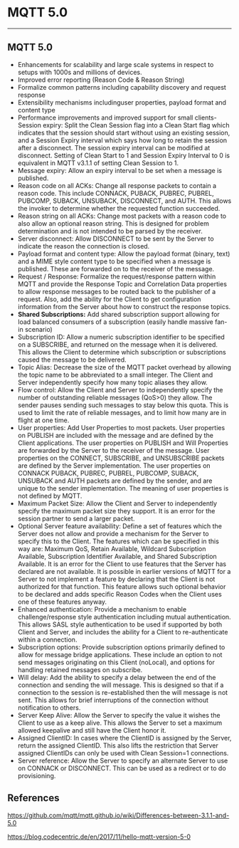 # MQTT 5.0

---

## MQTT 5.0

- Enhancements for scalability and large scale systems in respect to setups with 1000s and millions of devices.
- Improved error reporting (Reason Code & Reason String)
- Formalize common patterns including capability discovery and request response
- Extensibility mechanisms includinguser properties, payload format and content type
- Performance improvements and improved support for small clients-  Session expiry: Split the Clean Session flag into a Clean Start flag which indicates that the session should start without using an existing session, and a Session Expiry interval which says how long to retain the session after a disconnect. The session expiry interval can be modified at disconnect. Setting of Clean Start to 1 and Session Expiry Interval to 0 is equivalent in MQTT v3.1.1 of setting Clean Session to 1.
- Message expiry: Allow an expiry interval to be set when a message is published.
- Reason code on all ACKs: Change all response packets to contain a reason code. This include CONNACK, PUBACK, PUBREC, PUBREL, PUBCOMP, SUBACK, UNSUBACK, DISCONNECT, and AUTH. This allows the invoker to determine whether the requested function succeeded.
- Reason string on all ACKs: Change most packets with a reason code to also allow an optional reason string. This is designed for problem determination and is not intended to be parsed by the receiver.
- Server disconnect: Allow DISCONNECT to be sent by the Server to indicate the reason the connection is closed.
- Payload format and content type: Allow the payload format (binary, text) and a MIME style content type to be specified when a message is published. These are forwarded on to the receiver of the message.
- Request / Response: Formalize the request/response pattern within MQTT and provide the Response Topic and Correlation Data properties to allow response messages to be routed back to the publisher of a request. Also, add the ability for the Client to get configuration information from the Server about how to construct the response topics.
- **Shared Subscriptions:** Add shared subscription support allowing for load balanced consumers of a subscription (easily handle massive fan-in scenario)
- Subscription ID: Allow a numeric subscription identifier to be specified on a SUBSCRIBE, and returned on the message when it is delivered. This allows the Client to determine which subscription or subscriptions caused the message to be delivered.
- Topic Alias: Decrease the size of the MQTT packet overhead by allowing the topic name to be abbreviated to a small integer. The Client and Server independently specify how many topic aliases they allow.
- Flow control: Allow the Client and Server to independently specify the number of outstanding reliable messages (QoS>0) they allow. The sender pauses sending such messages to stay below this quota. This is used to limit the rate of reliable messages, and to limit how many are in flight at one time.
- User properties: Add User Properties to most packets. User properties on PUBLISH are included with the message and are defined by the Client applications. The user properties on PUBLISH and Will Properties are forwarded by the Server to the receiver of the message. User properties on the CONNECT, SUBSCRIBE, and UNSUBSCRIBE packets are defined by the Server implementation. The user properties on CONNACK PUBACK, PUBREC, PUBREL, PUBCOMP, SUBACK, UNSUBACK and AUTH packets are defined by the sender, and are unique to the sender implementation. The meaning of user properties is not defined by MQTT.
- Maximum Packet Size: Allow the Client and Server to independently specify the maximum packet size they support. It is an error for the session partner to send a larger packet.
- Optional Server feature availability: Define a set of features which the Server does not allow and provide a mechanism for the Server to specify this to the Client. The features which can be specified in this way are: Maximum QoS, Retain Available, Wildcard Subscription Available, Subscription Identifier Available, and Shared Subscription Available. It is an error for the Client to use features that the Server has declared are not available. It is possible in earlier versions of MQTT for a Server to not implement a feature by declaring that the Client is not authorized for that function. This feature allows such optional behavior to be declared and adds specific Reason Codes when the Client uses one of these features anyway.
- Enhanced authentication: Provide a mechanism to enable challenge/response style authentication including mutual authentication. This allows SASL style authentication to be used if supported by both Client and Server, and includes the ability for a Client to re-authenticate within a connection.
- Subscription options: Provide subscription options primarily defined to allow for message bridge applications. These include an option to not send messages originating on this Client (noLocal), and options for handling retained messages on subscribe.
- Will delay: Add the ability to specify a delay between the end of the connection and sending the will message. This is designed so that if a connection to the session is re-established then the will message is not sent. This allows for brief interruptions of the connection without notification to others.
- Server Keep Alive: Allow the Server to specify the value it wishes the Client to use as a keep alive. This allows the Server to set a maximum allowed keepalive and still have the Client honor it.
- Assigned ClientID: In cases where the ClientID is assigned by the Server, return the assigned ClientID. This also lifts the restriction that Server assigned ClientIDs can only be used with Clean Session=1 connections.
- Server reference: Allow the Server to specify an alternate Server to use on CONNACK or DISCONNECT. This can be used as a redirect or to do provisioning.

## References

<https://github.com/mqtt/mqtt.github.io/wiki/Differences-between-3.1.1-and-5.0>

<https://blog.codecentric.de/en/2017/11/hello-mqtt-version-5-0>
